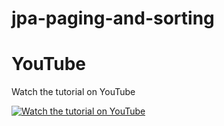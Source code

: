 # jpa-paging-and-sorting

# YouTube

Watch the tutorial on YouTube

[![Watch the tutorial on YouTube](https://img.youtube.com/vi/Xbk9z7oarYU/maxresdefault.jpg)](https://youtu.be/Xbk9z7oarYU)
